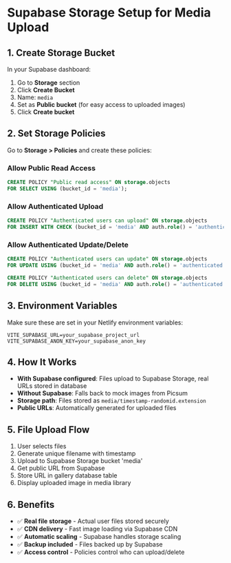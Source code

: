 # Supabase Storage Setup for Media Upload

## 1. Create Storage Bucket

In your Supabase dashboard:

1. Go to **Storage** section
2. Click **Create Bucket**
3. Name: `media`
4. Set as **Public bucket** (for easy access to uploaded images)
5. Click **Create bucket**

## 2. Set Storage Policies

Go to **Storage > Policies** and create these policies:

### Allow Public Read Access
```sql
CREATE POLICY "Public read access" ON storage.objects
FOR SELECT USING (bucket_id = 'media');
```

### Allow Authenticated Upload
```sql
CREATE POLICY "Authenticated users can upload" ON storage.objects
FOR INSERT WITH CHECK (bucket_id = 'media' AND auth.role() = 'authenticated');
```

### Allow Authenticated Update/Delete
```sql
CREATE POLICY "Authenticated users can update" ON storage.objects
FOR UPDATE USING (bucket_id = 'media' AND auth.role() = 'authenticated');

CREATE POLICY "Authenticated users can delete" ON storage.objects
FOR DELETE USING (bucket_id = 'media' AND auth.role() = 'authenticated');
```

## 3. Environment Variables

Make sure these are set in your Netlify environment variables:

```
VITE_SUPABASE_URL=your_supabase_project_url
VITE_SUPABASE_ANON_KEY=your_supabase_anon_key
```

## 4. How It Works

- **With Supabase configured**: Files upload to Supabase Storage, real URLs stored in database
- **Without Supabase**: Falls back to mock images from Picsum
- **Storage path**: Files stored as `media/timestamp-randomid.extension`
- **Public URLs**: Automatically generated for uploaded files

## 5. File Upload Flow

1. User selects files
2. Generate unique filename with timestamp
3. Upload to Supabase Storage bucket 'media'
4. Get public URL from Supabase
5. Store URL in gallery database table
6. Display uploaded image in media library

## 6. Benefits

- ✅ **Real file storage** - Actual user files stored securely
- ✅ **CDN delivery** - Fast image loading via Supabase CDN
- ✅ **Automatic scaling** - Supabase handles storage scaling
- ✅ **Backup included** - Files backed up by Supabase
- ✅ **Access control** - Policies control who can upload/delete

